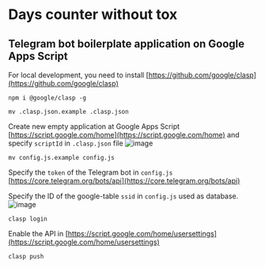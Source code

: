 # Days counter without tox
## Telegram bot boilerplate application on Google Apps Script

For local development, you need to install [https://github.com/google/clasp](https://github.com/google/clasp)
```
npm i @google/clasp -g
```

```
mv .clasp.json.example .clasp.json
```
Create new empty application at Google Apps Script [https://script.google.com/home](https://script.google.com/home) and specify `scriptId` in `.clasp.json` file
![image](https://user-images.githubusercontent.com/1845813/59051267-a8dd1f80-88b6-11e9-928a-f3c3907b385d.png)

```
mv config.js.example config.js
```
Specify the `token` of the Telegram bot in `config.js`
[https://core.telegram.org/bots/api](https://core.telegram.org/bots/api)

Specify the ID of the google-table `ssid` in `config.js` used as database.
![image](https://user-images.githubusercontent.com/1845813/59051046-2f453180-88b6-11e9-9753-2e26546a2647.png)

```
clasp login
```

Enable the API in [https://script.google.com/home/usersettings](https://script.google.com/home/usersettings)

```
clasp push
```